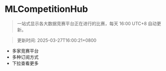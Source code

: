 # MLCompetitionHub

> 一站式显示各大数据竞赛平台正在进行的比赛，每天 16:00 UTC+8 自动更新。
  
> 更新时间: 2025-03-27T16:00:21+0800 

* 多家竞赛平台
* 多种订阅方式
* 下拉查看更多